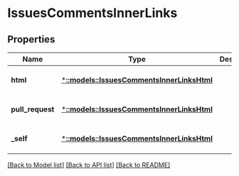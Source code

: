 # IssuesCommentsInnerLinks

## Properties
Name | Type | Description | Notes
------------ | ------------- | ------------- | -------------
**html** | [***::models::IssuesCommentsInnerLinksHtml**](issuesComments_inner__links_html.md) |  | [optional] [default to null]
**pull_request** | [***::models::IssuesCommentsInnerLinksHtml**](issuesComments_inner__links_html.md) |  | [optional] [default to null]
**_self** | [***::models::IssuesCommentsInnerLinksHtml**](issuesComments_inner__links_html.md) |  | [optional] [default to null]

[[Back to Model list]](../README.md#documentation-for-models) [[Back to API list]](../README.md#documentation-for-api-endpoints) [[Back to README]](../README.md)


